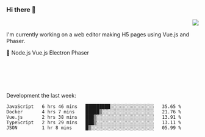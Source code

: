 ### Hi there 👋

<img align="right" src="https://github-readme-stats.vercel.app/api?username=jasonpanggo"/>

<br>
<p align="left">
I'm currently working on a web editor making H5 pages using Vue.js and Phaser.
</p>
<p align="left">
📖 Node.js Vue.js Electron Phaser
</p>
<br>
<br>
<br>
<br>

Development the last week:
<!--START_SECTION:waka-->
```text
JavaScript   6 hrs 46 mins   █████████░░░░░░░░░░░░░░░░   35.65 % 
Docker       4 hrs 7 mins    █████▒░░░░░░░░░░░░░░░░░░░   21.76 % 
Vue.js       2 hrs 38 mins   ███▒░░░░░░░░░░░░░░░░░░░░░   13.91 % 
TypeScript   2 hrs 29 mins   ███▒░░░░░░░░░░░░░░░░░░░░░   13.11 % 
JSON         1 hr 8 mins     █▒░░░░░░░░░░░░░░░░░░░░░░░   05.99 % 
```
<!--END_SECTION:waka-->

<!--
**JASONPANGGO/jasonpanggo** is a ✨ _special_ ✨ repository because its `README.md` (this file) appears on your GitHub profile.

Here are some ideas to get you started:

- 🔭 I’m currently working on ...
- 🌱 I’m currently learning ...
- 👯 I’m looking to collaborate on ...
- 🤔 I’m looking for help with ...
- 💬 Ask me about ...
- 📫 How to reach me: ...
- 😄 Pronouns: ...
- ⚡ Fun fact: ...
-->
